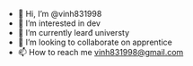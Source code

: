 - 👋 Hi, I’m @vinh831998
- 👀 I’m interested in dev
- 🌱 I’m currently learđ universty
- 💞️ I’m looking to collaborate on apprentice
- 📫 How to reach me vinh831998@gmail.com

<!---
vinh831998/vinh831998 is a ✨ special ✨ repository because its `README.md` (this file) appears on your GitHub profile.
You can click the Preview link to take a look at your changes.
--->
